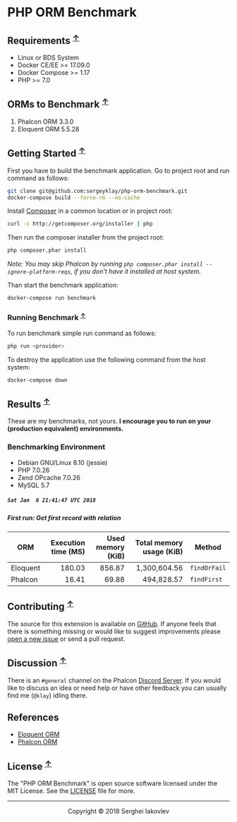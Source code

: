 # PHP ORM Benchmark

## Requirements <sup>[↑](#php-orm-benchmark)</sup>

* Linux or BDS System
* Docker CE/EE >= 17.09.0
* Docker Compose >= 1.17
* PHP >= 7.0

## ORMs to Benchmark <sup>[↑](#php-orm-benchmark)</sup>

1. Phalcon ORM 3.3.0
2. Eloquent ORM 5.5.28

## Getting Started <sup>[↑](#php-orm-benchmark)</sup>

First you have to build the benchmark application. Go to project root and run command as follows:

```sh
git clone git@github.com:sergeyklay/php-orm-benchmark.git
docker-compose build --force-rm --no-cache
```

Install [Composer](https://getcomposer.org) in a common location or in project root:

```sh
curl -s http://getcomposer.org/installer | php
```

Then run the composer installer from the project root:

```sh
php composer.phar install
```

_Note: You may skip Phalcon by running `php composer.phar install --ignore-platform-reqs`, if you don't have it installed at host system._

Than start the benchmark application:

```sh
docker-compose run benchmark
```

### Running Benchmark <sup>[↑](#php-orm-benchmark)</sup>

To run benchmark simple run command as follows:

```sh
php run <provider>
```

To destroy the application use the following command from the host system:

```sh
docker-compose down
```

## Results <sup>[↑](#php-orm-benchmark)</sup>

These are my benchmarks, not yours. **I encourage you to run on your (production equivalent) environments.**

### Benchmarking Environment

* Debian GNU/Linux 8.10 (jessie)
* PHP 7.0.26
* Zend OPcache 7.0.26
* MySQL 5.7

##### `Sat Jan  6 21:41:47 UTC 2018`
##### First run: Get first record with relation

| ORM               | Execution time (MS) | Used memory (KiB) | Total memory usage (KiB) | Method       |
|-------------------|--------------------:|------------------:|-------------------------:|--------------|
| Eloquent          |              180.03 |            856.87 |             1,300,604.56 | `findOrFail` |
| Phalcon           |               16.41 |             69.88 |               494,828.57 | `findFirst`  |

## Contributing <sup>[↑](#php-orm-benchmark)</sup>

The source for this extension is available on [GitHub](https://github.com/sergeyklay/php-orm-benchmark). If anyone feels that there is
something missing or would like to suggest improvements please [open a new issue](https://github.com/sergeyklay/php-orm-benchmark/issues)
or send a pull request.

## Discussion <sup>[↑](#php-orm-benchmark)</sup>

There is an `#general` channel on the Phalcon [Discord Server](https://discord.gg/PNFsSsr).
If you would like to discuss an idea or need help or have other feedback you can usually find me (`@klay`) idling there.

## References

* [Eloquent ORM](https://laravel.com/docs/5.5/eloquent)
* [Phalcon ORM](https://docs.phalconphp.com/en/3.2/db-models)

## License <sup>[↑](#php-orm-benchmark)</sup>

The "PHP ORM Benchmark" is open source software licensed under the MIT License.
See the [LICENSE](https://github.com/sergeyklay/php-orm-benchmark/blob/master/LICENSE) file for more.

---

<p align="center">Copyright &copy; 2018 Serghei Iakovlev</p>
